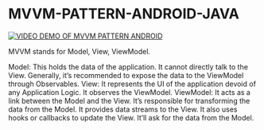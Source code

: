 # MVVM-PATTERN-ANDROID-JAVA

[![VIDEO DEMO OF MVVM PATTERN ANDROID](https://img.youtube.com/vi/KOAEY2iJ8IU/0.jpg)](https://www.youtube.com/watch?v=KOAEY2iJ8IU)

MVVM stands for Model, View, ViewModel.


Model: This holds the data of the application. It cannot directly talk to the View. Generally, it’s recommended to expose the data to the ViewModel through Observables.
View: It represents the UI of the application devoid of any Application Logic. It observes the ViewModel.
ViewModel: It acts as a link between the Model and the View. It’s responsible for transforming the data from the Model. It provides data streams to the View. It also uses hooks or callbacks to update the View. It’ll ask for the data from the Model.
